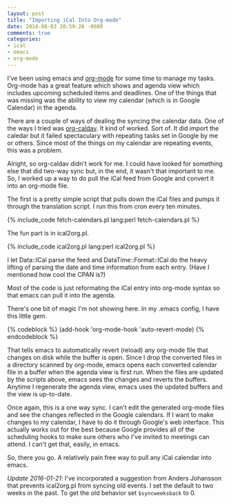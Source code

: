 ```yaml
---
layout: post
title: "Importing iCal Into Org-mode"
date: 2014-06-03 20:59:28 -0600
comments: true
categories:
- ical
- emacs
- org-mode
---
```


I've been using emacs and [org-mode](http://orgmode.org) for some time
to manage my tasks. Org-mode has a great feature which shows and
agenda view which includes upcoming scheduled items and deadlines. One
of the things that was missing was the ability to view my calendar
(which is in Google Calendar) in the agenda.

There are a couple of ways of dealing the syncing the calendar
data. One of the ways I tried was
[org-caldav](https://github.com/dengste/org-caldav). It kind of
worked. Sort of. It did import the caledar but it failed spectaculary
with repeating tasks set in Google by me or others. Since most of the
things on my calendar are repeating events, this was a problem.

Alright, so org-caldav didn't work for me. I could have looked for
something else that did two-way sync but, in the end, it wasn't that
important to me. So, I worked up a way to do pull the iCal feed from
Google and convert it into an org-mode file.

The first is a pretty simple script that pulls down the iCal files and
pumps it through the translation script. I run this from cron every
ten minutes.

{% include_code fetch-calendars.pl lang:perl fetch-calendars.pl %}

The fun part is in ical2org.pl.

{% include_code ical2org.pl lang:perl ical2org.pl %}

I let Data::ICal parse the feed and DataTime::Format::ICal do the
heavy lifting of parsing the date and time information from each
entry. (Have I mentioned how cool the CPAN is?)

Most of the code is just reformating the iCal entry into org-mode
syntax so that emacs can pull it into the agenda.

There's one bit of magic I'm not showing here. In my .emacs config, I
have this little gem.

{% codeblock %}
(add-hook 'org-mode-hook 'auto-revert-mode)
{% endcodeblock %}

That tells emacs to automatically revert (reload) any org-mode file
that changes on disk while the buffer is open. Since I drop the
converted files in a directory scanned by org-mode, emacs opens each
converted calendar file in a buffer when the agenda view is first
run. When the files are updated by the scripts above, emacs sees the
changes and reverts the buffers. Anytime I regenerate the agenda view,
emacs uses the updated buffers and the view is up-to-date.

Once again, this is a one way sync. I can't edit the generated
org-mode files and see the changes reflected in the Google
calendars. If I want to make changes to my calendar, I have to do it
through Google's web interface. This actually works out for the best
because Google provides all of the scheduling hooks to make sure
others who I've invited to meetings can attend. I can't get that,
easily, in emacs.

So, there you go. A relatively pain free way to pull any iCal calendar
into emacs.

*Update 2016-01-21*: I've incorporated a suggestion from Anders
Johansson that prevents ical2org.pl from syncing old events. I set the
default to two weeks in the past. To get the old behavior set
`$syncweeksback` to 0.
